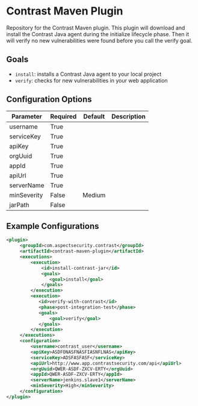 # Contrast Maven Plugin

Repository for the Contrast Maven plugin. This plugin will download and install the Contrast Java agent during the initialize lifecycle phase.
Then it will verify no new vulnerabilities were found before you call the verify goal.

## Goals

* `install`: installs a Contrast Java agent to your local project
* `verify`: checks for new vulnerabilities in your web application


## Configuration Options

| Parameter   | Required | Default | Description |
|-------------|----------|---------|-------------|
| username    | True     |         |             |
| serviceKey  | True     |         |             |
| apiKey      | True     |         |             |
| orgUuid     | True     |         |             |
| appId       | True     |         |             |
| apiUrl      | True     |         |             |
| serverName  | True     |         |             |
| minSeverity | False    | Medium  |             |
| jarPath     | False    |         |             |

## Example Configurations

```xml
<plugin>
     <groupId>com.aspectsecurity.contrast</groupId>
     <artifactId>contrast-maven-plugin</artifactId>
     <executions>
         <execution>
             <id>install-contrast-jar</id>
             <goals>
                <goal>install</goal>
             </goals>
         </execution>
         <execution>
            <id>verify-with-contrast</id>
            <phase>post-integration-test</phase>
            <goals>
                <goal>verify</goal>
            </goals>
         </execution>
     </executions>
     <configuration>
         <username>contrast_user</username>
         <apiKey>ASDFONASFNASFIASNFLNAS</apiKey>
         <serviceKey>ADSFASFASF</serviceKey>
         <apiUrl>http://www.app.contrastsecurity.com/api</apiUrl>
         <orgUuid>QWER-ASDF-ZXCV-ERTY</orgUuid>
         <appId>QWER-ASDF-ZXCV-ERTY</appId>
         <serverName>jenkins.slave1</serverName>
         <minSeverity>High</minSeverity>
     </configuration>
</plugin>
```